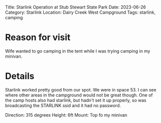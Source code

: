 Title: Starlink Operation at Stub Stewart State Park 
Date: 2023-06-26
Category: Starlink
Location: Dairy Creek West Campground 
Tags: starlink, camping

# Reason for visit
Wife wanted to go camping in the tent while I was trying camping in my minivan.

# Details
Starlink worked pretty good from our spot.  We were in space 53.  I can see where other areas in the campground would not be great though.
One of the camp hosts also had starlink, but hadn't set it up properly, so was broadcasting the STARLINK ssid and it had no password.

Direction: 315 degrees
Height: 6ft
Mount: Top fo my minivan
